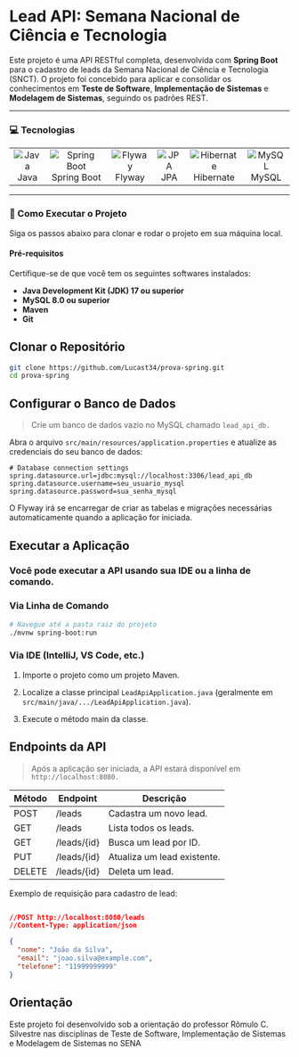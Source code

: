 # Lead API: Semana Nacional de Ciência e Tecnologia

Este projeto é uma API RESTful completa, desenvolvida com **Spring Boot** para o cadastro de leads da Semana Nacional de Ciência e Tecnologia (SNCT). O projeto foi concebido para aplicar e consolidar os conhecimentos em **Teste de Software**, **Implementação de Sistemas** e **Modelagem de Sistemas**, seguindo os padrões REST.

---

### 💻 Tecnologias

<table>
  <tr>
    <td align="center">
      <img src="https://img.shields.io/badge/Java-007396?style=for-the-badge&logo=java&logoColor=white" alt="Java" />
      <br />Java
    </td>
    <td align="center">
      <img src="https://img.shields.io/badge/Spring-6DB33F?style=for-the-badge&logo=spring&logoColor=white" alt="Spring Boot" />
      <br />Spring Boot
    </td>
    <td align="center">
      <img src="https://img.shields.io/badge/Flyway-CC0000?style=for-the-badge&logo=flywaydb&logoColor=white" alt="Flyway" />
      <br />Flyway
    </td>
    <td align="center">
      <img src="https://img.shields.io/badge/JPA-4479A1?style=for-the-badge&logo=jpa&logoColor=white" alt="JPA" />
      <br />JPA
    </td>
    <td align="center">
      <img src="https://img.shields.io/badge/Hibernate-59666C?style=for-the-badge&logo=hibernate&logoColor=white" alt="Hibernate" />
      <br />Hibernate
    </td>
    <td align="center">
      <img src="https://img.shields.io/badge/MySQL-4479A1?style=for-the-badge&logo=mysql&logoColor=white" alt="MySQL" />
      <br />MySQL
    </td>
  </tr>
</table>

---

### 🚀 Como Executar o Projeto

Siga os passos abaixo para clonar e rodar o projeto em sua máquina local.

#### **Pré-requisitos**

Certifique-se de que você tem os seguintes softwares instalados:

* **Java Development Kit (JDK) 17 ou superior**
* **MySQL 8.0 ou superior**
* **Maven**
* **Git**

## **Clonar o Repositório**

``` bash
git clone https://github.com/Lucast34/prova-spring.git
cd prova-spring
```

## **Configurar o Banco de Dados**

> Crie um banco de dados vazio no MySQL chamado ```lead_api_db.```

Abra o arquivo ```src/main/resources/application.properties``` e atualize as credenciais do seu banco de dados:

``` Properties
# Database connection settings
spring.datasource.url=jdbc:mysql://localhost:3306/lead_api_db
spring.datasource.username=seu_usuario_mysql
spring.datasource.password=sua_senha_mysql
```

O Flyway irá se encarregar de criar as tabelas e migrações necessárias automaticamente quando a aplicação for iniciada.

## **Executar a Aplicação**

### Você pode executar a API usando sua IDE ou a linha de comando.

### Via Linha de Comando

``` bash
# Navegue até a pasta raiz do projeto
./mvnw spring-boot:run
```

### Via IDE (IntelliJ, VS Code, etc.)

1. Importe o projeto como um projeto Maven.

2. Localize a classe principal ```LeadApiApplication.java``` (geralmente em ```src/main/java/.../LeadApiApplication.java```).

3. Execute o método main da classe.

## Endpoints da API

> Após a aplicação ser iniciada, a API estará disponível em ```http://localhost:8080.```

|Método|Endpoint|Descrição|
|-|-|-|
|POST|/leads|Cadastra um novo lead.|
|GET|/leads|Lista todos os leads.|
|GET|/leads/{id}|Busca um lead por ID.|
|PUT|/leads/{id}|Atualiza um lead existente.|
|DELETE|/leads/{id}|Deleta um lead.|

Exemplo de requisição para cadastro de lead:

``` json

//POST http://localhost:8080/leads
//Content-Type: application/json

{
  "nome": "João da Silva",
  "email": "joao.silva@example.com",
  "telefone": "11999999999"
}
```

## Orientação

Este projeto foi desenvolvido sob a orientação do professor Rômulo C. Silvestre nas disciplinas de Teste de Software, Implementação de Sistemas e Modelagem de Sistemas no SENA
